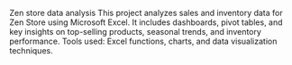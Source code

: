 Zen store data analysis
This project analyzes sales and inventory data for Zen Store using Microsoft Excel. It includes dashboards, pivot tables, and key insights on top-selling products, seasonal trends, and inventory performance. Tools used: Excel functions, charts, and data visualization techniques.

